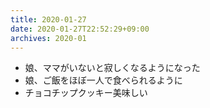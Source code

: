 ```yaml
---
title: 2020-01-27
date: 2020-01-27T22:52:29+09:00
archives: 2020-01
---
```


- 娘、ママがいないと寂しくなるようになった
- 娘、ご飯をほぼ一人で食べられるように
- チョコチップクッキー美味しい
